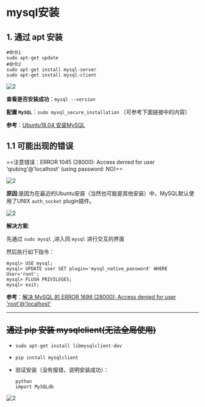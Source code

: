 # mysql安装

## 1. 通过 apt 安装

```shell
#命令1
sudo apt-get update
#命令2
sudo apt-get install mysql-server
sudo apt-get install mysql-client
```

![2](https://img-blog.csdn.net/2018062311511088)

**查看是否安装成功**：`mysql --version`

**配置 `MySQL`**：`sudo mysql_secure_installation` （可参考下面链接中的内容）

**参考**：[Ubuntu18.04 安装MySQL](https://blog.csdn.net/weixx3/article/details/80782479)

## 1.1 可能出现的错误

==注意错误：ERROR 1045 (28000): Access denied for user 'qiubing'@'localhost' (using password: NO)==

![2](http://ww1.sinaimg.cn/large/006alGmrly1g276wmdle6j30h201mweo.jpg)

**原因**:是因为在最近的Ubuntu安装（当然也可能是其他安装）中，MySQL默认使用了UNIX `auth_socket` plugin插件。

![2](http://ww1.sinaimg.cn/large/006alGmrly1g276y3do7sj30bw05j0sv.jpg)

**解决方案**:

先通过 `sudo mysql` ,进入同 `mysql` 进行交互的界面

然后执行如下指令：

```mysql
mysql> USE mysql;
mysql> UPDATE user SET plugin='mysql_native_password' WHERE User='root';
mysql> FLUSH PRIVILEGES;
mysql> exit;
```

**参考**：[解决 MySQL 的 ERROR 1698 (28000): Access denied for user 'root'@'localhost'](https://blog.csdn.net/jlu16/article/details/82809937)

---

## ~~通过 pip 安装 mysqlclient(无法全局使用)~~

- `sudo apt-get install libmysqlclient-dev`

- `pip install mysqlclient`

- 验证安装（没有报错，说明安装成功）：

    ```shell
    python
    import MySQLdb
    ```

![2](http://ww1.sinaimg.cn/large/006alGmrly1g26p7jca8hj30ht05v0tb.jpg)